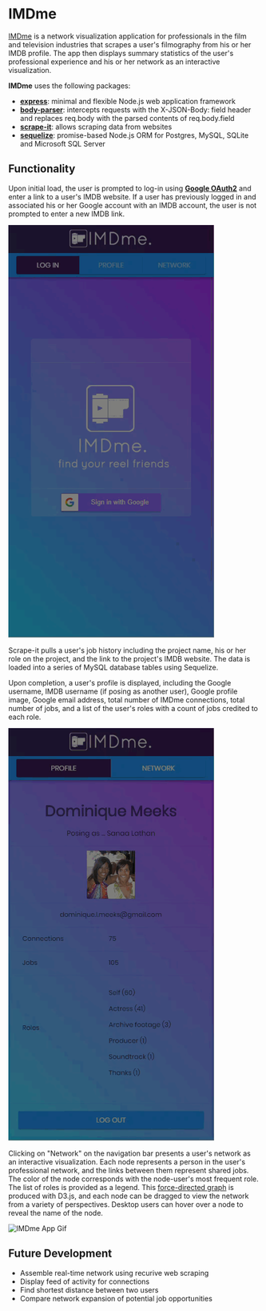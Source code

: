 # IMDme

[IMDme](https://imdme-app.herokuapp.com/) is a network visualization application for professionals in the film and television industries that scrapes a user's filmography from his or her IMDB profile. The app then displays summary statistics of the user's professional experience and his or her network as an interactive visualization.

**IMDme** uses the following packages:
* **[express](https://expressjs.com/)**: minimal and flexible Node.js web application framework
* **[body-parser](https://www.npmjs.com/package/body-parser)**: intercepts requests with the X-JSON-Body: field header and replaces req.body with the parsed contents of req.body.field
* **[scrape-it](https://www.npmjs.com/package/scrape-it)**: allows scraping data from websites
* **[sequelize](https://www.npmjs.com/package/sequelize)**: promise-based Node.js ORM for Postgres, MySQL, SQLite and Microsoft SQL Server

## Functionality

Upon initial load, the user is prompted to log-in using **[Google OAuth2](https://developers.google.com/identity/protocols/OAuth2)** and enter a link to a user's IMDB website. If a user has previously logged in and associated his or her Google account with an IMDB account, the user is not prompted to enter a new IMDB link.

![IMDme App Gif](./www/assets/images/IMDme1.gif)

Scrape-it pulls a user's job history including the project name, his or her role on the project, and the link to the project's IMDB website. The data is loaded into a series of MySQL database tables using Sequelize.

Upon completion, a user's profile is displayed, including the Google username, IMDB username (if posing as another user), Google profile image, Google email address, total number of IMDme connections, total number of jobs, and a list of the user's roles with a count of jobs credited to each role.

![IMDme App Gif](./www/assets/images/IMDme2.gif)

Clicking on "Network" on the navigation bar presents a user's network as an interactive visualization. Each node represents a person in the user's professional network, and the links between them represent shared jobs. The color of the node corresponds with the node-user's most frequent role. The list of roles is provided as a legend. This [force-directed graph](https://bl.ocks.org/mbostock/4062045) is produced with D3.js, and each node can be dragged to view the network from a variety of perspectives. Desktop users can hover over a node to reveal the name of the node.

![IMDme App Gif](./www/assets/images/IMDme3.gif)

## Future Development

* Assemble real-time network using recurive web scraping
* Display feed of activity for connections
* Find shortest distance between two users
* Compare network expansion of potential job opportunities
